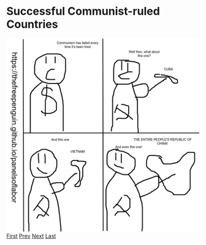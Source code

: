 # Successful Communist-ruled Countries
![](images/12.png)
[First](1.md) [Prev](11.md) [Next](index.md) [Last](index.md)
